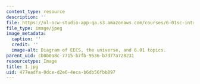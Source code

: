 ```yaml
---
content_type: resource
description: ''
file: https://ol-ocw-studio-app-qa.s3.amazonaws.com/courses/6-01sc-introduction-to-electrical-engineering-and-computer-science-i-spring-2011/477eadfa0dced2e64ecab6db56fbb897_1.jpg
file_type: image/jpeg
image_metadata:
  caption: ''
  credit: ''
  image-alt: Diagram of EECS, the universe, and 6.01 topics.
parent_uid: cb0b0a8c-7715-b7fb-9536-b7d77a728231
resourcetype: Image
title: 1.jpg
uid: 477eadfa-0dce-d2e6-4eca-b6db56fbb897
---
```

